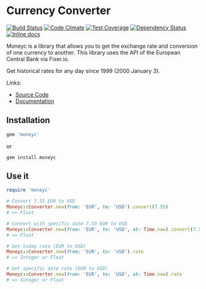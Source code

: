 # Currency Converter

[![Build Status](https://travis-ci.org/gearnode/moneyc.svg)](https://travis-ci.org/gearnode/moneyc)
[![Code Climate](https://codeclimate.com/github/gearnode/moneyc/badges/gpa.svg)](https://codeclimate.com/github/gearnode/moneyc)
[![Test Coverage](https://codeclimate.com/github/gearnode/moneyc/badges/coverage.svg)](https://codeclimate.com/github/gearnode/moneyc/coverage)
[![Dependency Status](https://gemnasium.com/badges/github.com/gearnode/moneyc.svg)](https://gemnasium.com/github.com/gearnode/moneyc)
[![Inline docs](http://inch-ci.org/github/gearnode/currency_converter.svg?branch=master)](http://inch-ci.org/github/gearnode/currency_converter)

Moneyc is a library that allows you to get the exchange rate and conversion of one currency to another. This library uses the API of the European Central Bank via Fixer.io.

Get historical rates for any day since 1999 (2000 January 3).

Links:

- [Source Code](https://github.com/gearnode/moneyc)
- [Documentation](http://rubydoc.info/github/gearnode/moneyc/master)

## Installation

``` ruby
gem 'moneyc'
```
or
``` shell
gem install moneyc
```


## Use it

``` ruby
require 'moneyc'

# Convert 7.55 EUR to USD
Moneyc::Converter.new(from: 'EUR', to: 'USD').convert(7.55)
# => Float

# Convert with specific date 7.55 EUR to USD
Moneyc::Converter.new(from: 'EUR', to: 'USD', at: Time.now).convert(7.55)
# => Float

# Get today rate (EUR to USD)
Moneyc::Converter.new(from: 'EUR', to: 'USD').rate
# => Integer or Float

# Get specific date rate (EUR to USD)
Moneyc::Converter.new(from: 'EUR', to: 'USD', at: Time.now).rate
# => Integer or Float
```
